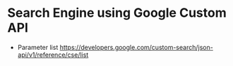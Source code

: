 # Search Engine using Google Custom API
+ Parameter list https://developers.google.com/custom-search/json-api/v1/reference/cse/list
